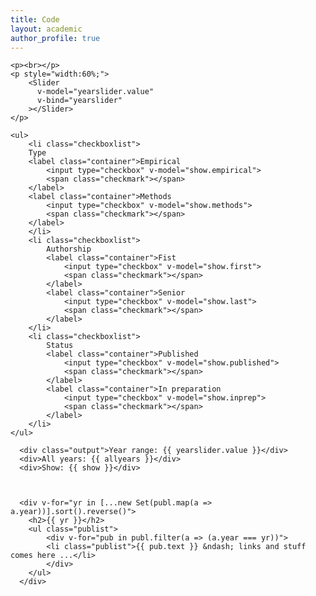 ```yaml
---
title: Code
layout: academic
author_profile: true
---
```


<!-- https://vuejsexamples.com/vue-3-slider-component-with-multihandles-and-formatting/ -->
<script src="https://unpkg.com/vue@3.0.4/dist/vue.global.prod.js"></script>
<script src="https://unpkg.com/@vueform/slider"></script>

<!-- {% raw %} -->
<div id="app">

    <p><br></p>
    <p style="width:60%;">
        <Slider
          v-model="yearslider.value"
          v-bind="yearslider"
        ></Slider>
    </p>

    <ul>
        <li class="checkboxlist">
        Type
        <label class="container">Empirical
            <input type="checkbox" v-model="show.empirical">
            <span class="checkmark"></span>
        </label>
        <label class="container">Methods
            <input type="checkbox" v-model="show.methods">
            <span class="checkmark"></span>
        </label>
        </li>
        <li class="checkboxlist">
            Authorship
            <label class="container">Fist
                <input type="checkbox" v-model="show.first">
                <span class="checkmark"></span>
            </label>
            <label class="container">Senior
                <input type="checkbox" v-model="show.last">
                <span class="checkmark"></span>
            </label>
        </li>
        <li class="checkboxlist">
            Status
            <label class="container">Published
                <input type="checkbox" v-model="show.published">
                <span class="checkmark"></span>
            </label>
            <label class="container">In preparation
                <input type="checkbox" v-model="show.inprep">
                <span class="checkmark"></span>
            </label>
        </li>
    </ul>
    
      <div class="output">Year range: {{ yearslider.value }}</div>
      <div>All years: {{ allyears }}</div>
      <div>Show: {{ show }}</div>
      
      

      <div v-for="yr in [...new Set(publ.map(a => a.year))].sort().reverse()">
        <h2>{{ yr }}</h2>
        <ul class="publist">
            <div v-for="pub in publ.filter(a => (a.year === yr))">
            <li class="publist">{{ pub.text }} &ndash; links and stuff comes here ...</li>
            </div>
        </ul>
      </div>
  
</div>
<!-- {% endraw %} -->

<script>
// publication list
var p = [
        {% for ms in site.data.publications %}{
          "id": "{{ ms.id }}",
          "text": "{{ ms.text }}",
          "year": {{ ms.year }},
          "type": "{{ ms.type }}",
          "authorship": "{{ ms.authorship }}",
          "status": "{{ ms.status }}",
          "preprint": "{{ ms.preprint }}",
          "datarepo": "{{ ms.datarepo }}",
          "rpackagename": "{{ ms.rpackagename }}",
          "rpackagelink": "{{ ms.rpackagelink }}",
          "webappname": "{{ ms.webappname }}",
          "webapplink": "{{ ms.webapplink }}",
          "doi": "{{ ms.doi }}"
        }{% unless forloop.last %},{% endunless %}
      {% endfor %}];
// unique years
var yrs = [...new Set(p.map(a => a.year))].sort().reverse();
//vue app
const app = Vue.createApp({
  data: () => ({
    yearslider: {
        value: [Math.min(...yrs), Math.max(...yrs)],
        min: Math.min(...yrs),
        max: Math.max(...yrs),
    },
    pubs: p,
    allyears: yrs,
    show: {
        empirical: false,
        methods: false,
        first: false,
        last: false,
        published: false,
        inprep: false,
    },
  }),
  computed: {
    publ: function () {
        var x = [];
        for (i = 0; i < this.pubs.length; i++) {
            let add = false;
            // none is checked: show all
            if (!this.show.empirical && !this.show.methods && !this.show.first &&!this.show.last && !this.show.published && !this.show.inprep) {
              add = true;
            } else {
              // type
              if (this.show.empirical && this.pubs[i].type == "empirical")
                  add = true;
              if (this.show.methods && this.pubs[i].type == "methods")
                  add = true;
              // authorship
              if (this.show.first && this.pubs[i].authorship == "first")
                  add = true;
              if (this.show.last && this.pubs[i].authorship == "last")
                  add = true;
              // status
              if (this.show.published && this.pubs[i].status == "published")
                  add = true;
              if (this.show.inprep && this.pubs[i].status != "published")
                  add = true;
            }
            if (add) {
                if (this.pubs[i].year < this.yearslider.value[0]) {
                    add = false;
                }
                if (this.pubs[i].year > this.yearslider.value[1]) {
                    add = false;
                }
            }
            if (add)
                x[i] = this.pubs[i];
        }
        return x
    }
  }
})
// slider component
app.component('Slider', VueformSlider)
app.mount('#app')
</script>

<style>
li.checkboxlist{
    list-style: none; 
    display:inline-block;
    padding-left: 15px;
    padding-right: 15px;
}
ul.publist{
    list-style: none; 
    padding-left: 0;
}
li.publist{
    margin-bottom: 1.5em;
}

 /* Customize the label (the container) */
 .container {
  display: block;
  position: relative;
  padding-left: 25px;
  margin-bottom: 12px;
  cursor: pointer;
  font-size: 14px;
  -webkit-user-select: none;
  -moz-user-select: none;
  -ms-user-select: none;
  user-select: none;
}

/* Hide the browser's default checkbox */
.container input {
  position: absolute;
  opacity: 0;
  cursor: pointer;
  height: 0;
  width: 0;
}

/* Create a custom checkbox */
.checkmark {
  position: absolute;
  top: 0;
  left: 0;
  height: 18px;
  width: 18px;
  background-color: #eee;
}

/* On mouse-over, add a grey background color */
.container:hover input ~ .checkmark {
  background-color: #ccc;
}

/* When the checkbox is checked, add a blue background */
.container input:checked ~ .checkmark {
  background-color: #52adc8;
}

/* Create the checkmark/indicator (hidden when not checked) */
.checkmark:after {
  content: "";
  position: absolute;
  display: none;
}

/* Show the checkmark when checked */
.container input:checked ~ .checkmark:after {
  display: block;
}

/* Style the checkmark/indicator */
.container .checkmark:after {
  left: 8px;
  top: 4px;
  width: 4px;
  height: 9px;
  border: solid white;
  border-width: 0 2px 2px 0;
  -webkit-transform: rotate(45deg);
  -ms-transform: rotate(45deg);
  transform: rotate(45deg);
}

/* Customized css from here https://unpkg.com/@vueform/slider@1.0.5/themes/default.css */
.slider-target,.slider-target *{-webkit-touch-callout:none;-webkit-tap-highlight-color:rgba(0,0,0,0);-webkit-user-select:none;touch-action:none;-ms-user-select:none;-moz-user-select:none;user-select:none;box-sizing:border-box}
.slider-target{position:relative}
.slider-base,.slider-connects{width:100%;height:100%;position:relative;z-index:1}
.slider-connects{overflow:hidden;z-index:0}
.slider-connect,.slider-origin{will-change:transform;position:absolute;z-index:1;top:0;right:0;-ms-transform-origin:0 0;-webkit-transform-origin:0 0;-webkit-transform-style:preserve-3d;transform-origin:0 0;transform-style:flat}
.slider-connect{height:100%;width:100%}
.slider-origin{height:10%;width:10%}
.slider-txt-dir-rtl.slider-horizontal .slider-origin{left:0;right:auto}
.slider-vertical .slider-origin{width:0}
.slider-horizontal .slider-origin{height:0}
.slider-handle{-webkit-backface-visibility:hidden;backface-visibility:hidden;position:absolute}.slider-touch-area{height:100%;width:100%}
.slider-state-tap .slider-connect,.slider-state-tap .slider-origin{transition:transform .3s}
.slider-state-drag *{cursor:inherit!important}
.slider-horizontal{height:6px}
.slider-horizontal .slider-handle{width:16px;height:16px;top:-6px;right:-8px}
.slider-vertical{width:6px;height:300px}
.slider-vertical .slider-handle{width:16px;height:16px;top:-8px;right:-6px}
.slider-txt-dir-rtl.slider-horizontal .slider-handle{left:-8px;right:auto}
.slider-base{background-color:#d4e0e7}
.slider-base,.slider-connects{border-radius:3px}
.slider-connect{background:#52adc8;cursor:pointer}
.slider-draggable{cursor:ew-resize}
.slider-vertical .slider-draggable{cursor:ns-resize}
.slider-handle{width:16px;height:16px;border-radius:50%;background:#fff;border:0;right:-8px;box-shadow:.5px .5px 2px 1px rgba(0,0,0,.32);cursor:-webkit-grab;cursor:grab}.slider-handle:focus{outline:none}.slider-active{box-shadow:.5px .5px 2px 1px rgba(0,0,0,.42);cursor:-webkit-grabbing;cursor:grabbing}[disabled] .slider-connect{background:#b8b8b8}[disabled].slider-handle,[disabled] .slider-handle,[disabled].slider-target{cursor:not-allowed}[disabled] .slider-tooltip{background:#b8b8b8;border-color:#b8b8b8}.slider-tooltip{position:absolute;display:block;font-size:14px;font-weight:500;white-space:nowrap;padding:2px 5px;min-width:20px;text-align:center;color:#fff;border-radius:5px;border:1px solid #52adc8;background:#52adc8}.slider-horizontal .slider-tooltip{transform:translate(-50%);left:50%;bottom:24px}.slider-horizontal .slider-tooltip:before{content:"";position:absolute;bottom:-10px;left:50%;width:0;height:0;border:5px solid transparent;border-top-color:inherit;transform:translate(-50%)}.slider-vertical .slider-tooltip{transform:translateY(-50%);top:50%;right:24px}.slider-vertical .slider-tooltip:before{content:"";position:absolute;right:-10px;top:50%;width:0;height:0;border:5px solid transparent;border-left-color:inherit;transform:translateY(-50%)}.slider-horizontal .slider-origin>.slider-tooltip{transform:translate(50%);left:auto;bottom:14px}.slider-vertical .slider-origin>.slider-tooltip{transform:translateY(-18px);top:auto;right:18px}.slider-pips,.slider-pips *{box-sizing:border-box}.slider-pips{position:absolute;color:#999}.slider-value{position:absolute;white-space:nowrap;text-align:center}.slider-value-sub{color:#ccc;font-size:10px}.slider-marker{position:absolute;background:#ccc}.slider-marker-large,.slider-marker-sub{background:#aaa}.slider-pips-horizontal{padding:10px 0;height:80px;top:100%;left:0;width:100%}.slider-value-horizontal{transform:translate(-50%,50%)}.slider-rtl .slider-value-horizontal{transform:translate(50%,50%)}.slider-marker-horizontal.slider-marker{margin-left:-1px;width:2px;height:5px}.slider-marker-horizontal.slider-marker-sub{height:10px}.slider-marker-horizontal.slider-marker-large{height:15px}.slider-pips-vertical{padding:0 10px;height:100%;top:0;left:100%}.slider-value-vertical{transform:translateY(-50%);padding-left:25px}.slider-rtl .slider-value-vertical{transform:translateY(50%)}.slider-marker-vertical.slider-marker{width:5px;height:2px;margin-top:-1px}.slider-marker-vertical.slider-marker-sub{width:10px}.slider-marker-vertical.slider-marker-large{width:15px}
</style>
